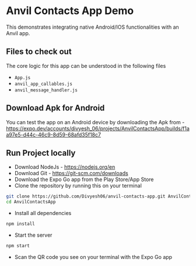 # Anvil Contacts App Demo

This demonstrates integrating native Android/IOS functionalities with an Anvil app.

## Files to check out
The core logic for this app can be understood in the following files

- `App.js`
- `anvil_app_callables.js`
- `anvil_message_handler.js`

## Download Apk for Android

You can test the app on an Android device by downloading the Apk from - https://expo.dev/accounts/divyesh_06/projects/AnvilContactsApp/builds/f1aa97e5-d44c-46c9-8d59-68afd35f18c7

## Run Project locally 

* Download NodeJs - https://nodejs.org/en
* Download Git - https://git-scm.com/downloads
* Download the Expo Go app from the Play Store/App Store
* Clone the repository by running this on your terminal
```bash
git clone https://github.com/Divyesh06/anvil-contacts-app.git AnvilContactsApp
cd AnvilContactsApp
```
* Install all dependencies
```bash
npm install
```
* Start the server
```bash
npm start
```

* Scan the QR code you see on your terminal with the Expo Go app
